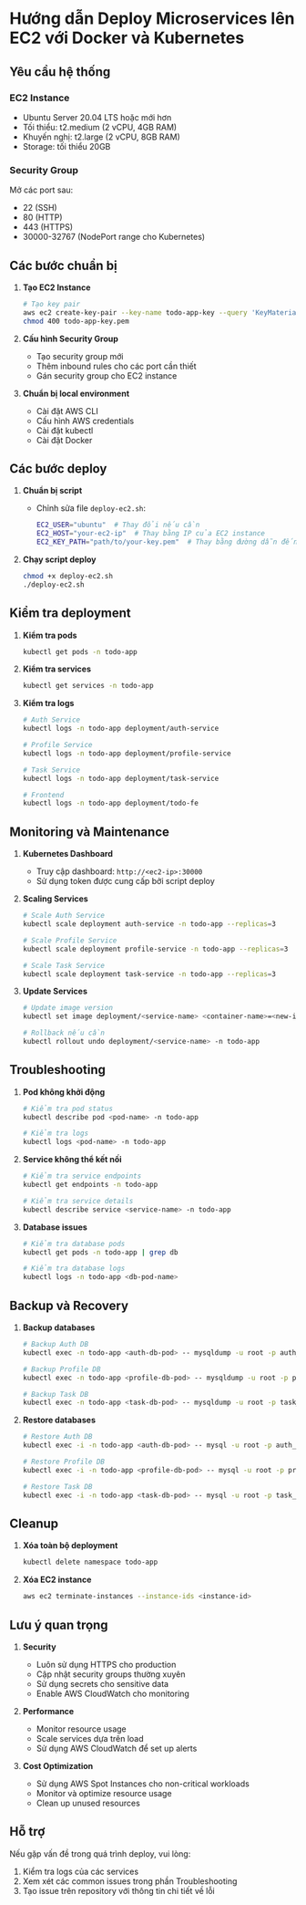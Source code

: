 # Hướng dẫn Deploy Microservices lên EC2 với Docker và Kubernetes

## Yêu cầu hệ thống

### EC2 Instance
- Ubuntu Server 20.04 LTS hoặc mới hơn
- Tối thiểu: t2.medium (2 vCPU, 4GB RAM)
- Khuyến nghị: t2.large (2 vCPU, 8GB RAM)
- Storage: tối thiểu 20GB

### Security Group
Mở các port sau:
- 22 (SSH)
- 80 (HTTP)
- 443 (HTTPS)
- 30000-32767 (NodePort range cho Kubernetes)

## Các bước chuẩn bị

1. **Tạo EC2 Instance**
   ```bash
   # Tạo key pair
   aws ec2 create-key-pair --key-name todo-app-key --query 'KeyMaterial' --output text > todo-app-key.pem
   chmod 400 todo-app-key.pem
   ```

2. **Cấu hình Security Group**
   - Tạo security group mới
   - Thêm inbound rules cho các port cần thiết
   - Gán security group cho EC2 instance

3. **Chuẩn bị local environment**
   - Cài đặt AWS CLI
   - Cấu hình AWS credentials
   - Cài đặt kubectl
   - Cài đặt Docker

## Các bước deploy

1. **Chuẩn bị script**
   - Chỉnh sửa file `deploy-ec2.sh`:
     ```bash
     EC2_USER="ubuntu"  # Thay đổi nếu cần
     EC2_HOST="your-ec2-ip"  # Thay bằng IP của EC2 instance
     EC2_KEY_PATH="path/to/your-key.pem"  # Thay bằng đường dẫn đến key file
     ```

2. **Chạy script deploy**
   ```bash
   chmod +x deploy-ec2.sh
   ./deploy-ec2.sh
   ```

## Kiểm tra deployment

1. **Kiểm tra pods**
   ```bash
   kubectl get pods -n todo-app
   ```

2. **Kiểm tra services**
   ```bash
   kubectl get services -n todo-app
   ```

3. **Kiểm tra logs**
   ```bash
   # Auth Service
   kubectl logs -n todo-app deployment/auth-service
   
   # Profile Service
   kubectl logs -n todo-app deployment/profile-service
   
   # Task Service
   kubectl logs -n todo-app deployment/task-service
   
   # Frontend
   kubectl logs -n todo-app deployment/todo-fe
   ```

## Monitoring và Maintenance

1. **Kubernetes Dashboard**
   - Truy cập dashboard: `http://<ec2-ip>:30000`
   - Sử dụng token được cung cấp bởi script deploy

2. **Scaling Services**
   ```bash
   # Scale Auth Service
   kubectl scale deployment auth-service -n todo-app --replicas=3
   
   # Scale Profile Service
   kubectl scale deployment profile-service -n todo-app --replicas=3
   
   # Scale Task Service
   kubectl scale deployment task-service -n todo-app --replicas=3
   ```

3. **Update Services**
   ```bash
   # Update image version
   kubectl set image deployment/<service-name> <container-name>=<new-image>:<tag> -n todo-app
   
   # Rollback nếu cần
   kubectl rollout undo deployment/<service-name> -n todo-app
   ```

## Troubleshooting

1. **Pod không khởi động**
   ```bash
   # Kiểm tra pod status
   kubectl describe pod <pod-name> -n todo-app
   
   # Kiểm tra logs
   kubectl logs <pod-name> -n todo-app
   ```

2. **Service không thể kết nối**
   ```bash
   # Kiểm tra service endpoints
   kubectl get endpoints -n todo-app
   
   # Kiểm tra service details
   kubectl describe service <service-name> -n todo-app
   ```

3. **Database issues**
   ```bash
   # Kiểm tra database pods
   kubectl get pods -n todo-app | grep db
   
   # Kiểm tra database logs
   kubectl logs -n todo-app <db-pod-name>
   ```

## Backup và Recovery

1. **Backup databases**
   ```bash
   # Backup Auth DB
   kubectl exec -n todo-app <auth-db-pod> -- mysqldump -u root -p auth_db > auth_db_backup.sql
   
   # Backup Profile DB
   kubectl exec -n todo-app <profile-db-pod> -- mysqldump -u root -p profile_db > profile_db_backup.sql
   
   # Backup Task DB
   kubectl exec -n todo-app <task-db-pod> -- mysqldump -u root -p task_db > task_db_backup.sql
   ```

2. **Restore databases**
   ```bash
   # Restore Auth DB
   kubectl exec -i -n todo-app <auth-db-pod> -- mysql -u root -p auth_db < auth_db_backup.sql
   
   # Restore Profile DB
   kubectl exec -i -n todo-app <profile-db-pod> -- mysql -u root -p profile_db < profile_db_backup.sql
   
   # Restore Task DB
   kubectl exec -i -n todo-app <task-db-pod> -- mysql -u root -p task_db < task_db_backup.sql
   ```

## Cleanup

1. **Xóa toàn bộ deployment**
   ```bash
   kubectl delete namespace todo-app
   ```

2. **Xóa EC2 instance**
   ```bash
   aws ec2 terminate-instances --instance-ids <instance-id>
   ```

## Lưu ý quan trọng

1. **Security**
   - Luôn sử dụng HTTPS cho production
   - Cập nhật security groups thường xuyên
   - Sử dụng secrets cho sensitive data
   - Enable AWS CloudWatch cho monitoring

2. **Performance**
   - Monitor resource usage
   - Scale services dựa trên load
   - Sử dụng AWS CloudWatch để set up alerts

3. **Cost Optimization**
   - Sử dụng AWS Spot Instances cho non-critical workloads
   - Monitor và optimize resource usage
   - Clean up unused resources

## Hỗ trợ

Nếu gặp vấn đề trong quá trình deploy, vui lòng:
1. Kiểm tra logs của các services
2. Xem xét các common issues trong phần Troubleshooting
3. Tạo issue trên repository với thông tin chi tiết về lỗi 
